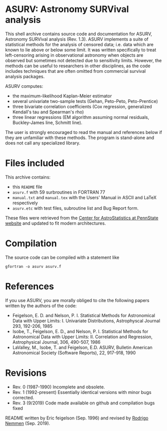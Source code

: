 ASURV: Astronomy SURVival analysis 
=======================================

This shell archive contains source code and documentation for ASURV,
Astronomy SURVival analysis (Rev. 1.3).  ASURV implements a suite of
statistical methods for the analysis of censored data; i.e. data
which are known to lie above or below some limit.   It was written
specifically to treat left-censoring arising in observational astronomy
when objects are observed but sometimes not detected due to sensitivity 
limits.  However, the methods can be useful to researchers in other 
disciplines, as the code includes techniques that are often omitted 
from commercial survival analysis packages. 

ASURV computes: 

- the maximum-likelihood Kaplan-Meier estimator
- several univariate two-sample tests (Gehan, Peto-Peto, Peto-Prentice)
- three bivariate correlation coefficients (Cox regression, generalized Kendall's tau and Spearman's rho)
- three linear regressions (EM algorithm assuming normal residuals, Buckley-James line, Schmitt line).  

The user 
is strongly encouraged to read the manual and references below if they
are unfamiliar with these methods.  The program is stand-alone and does
not call any specialized library.

# Files included

This archive contains: 

- this `README` file
- `asurv.f` with 59 surbroutines in FORTRAN 77
- `manual.txt` and `manual.tex` with the Users' Manual in ASCII and LaTeX respectively
- `asurv.etc` with test files, subroutine list and Bug Report form.  

These files were retrieved from the [Center for AstroStatistics at PennState website](https://astrostatistics.psu.edu/statcodes/asurv) and updated to fit modern architectures.

# Compilation

The source code can be compiled with
a statement like 

    gfortran -o asurv asurv.f  

# References

If you use ASURV, you are morally obliged to cite the following papers written by the authors of the code:

- Feigelson, E. D. and Nelson, P. I. Statistical Methods for Astronomical Data with Upper Limits: I. Univariate Distributions, Astrophyscal Journal 293, 192-206, 1985
- Isobe, T., Feigelson, E. D., and Nelson, P. I. Statistical Methods for Astronomical Data with Upper Limits: II. Correlation and Regression, Astrophysical Journal, 306, 490-507, 1986
- LaValley, M., Isobe, T. and Feigelson, E.D. ASURV, Bulletin American Astronomical Society (Software Reports),  22, 917-918, 1990

# Revisions

- Rev. 0 (1987-1990)  Incomplete and obsolete.
- Rev. 1 (1992-present) Essentially identical versions with minor bugs corrected. 
- Rev. 3 (9/2019) Code made available on github and compilation bugs fixed
 
 README written by Eric feigelson (Sep. 1996) and revised by [Rodrigo Nemmen](https://rodrigonemmen.com) (Sep. 2019).
